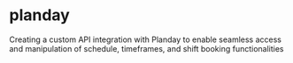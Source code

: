 # planday
Creating a custom API integration with Planday to enable seamless access and manipulation of schedule, timeframes, and shift booking functionalities
